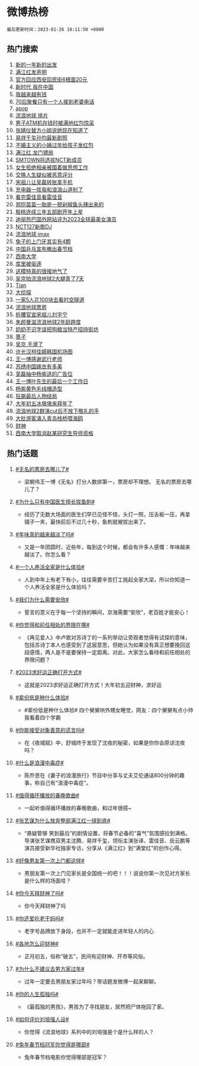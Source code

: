 # 微博热榜

`最后更新时间：2023-01-26 18:11:50 +0800`

## 热门搜索

1. [新的一年新的出发](https://m.weibo.cn/search?containerid=100103type%3D1%26t%3D10%26q%3D%23%E6%96%B0%E7%9A%84%E4%B8%80%E5%B9%B4%E6%96%B0%E7%9A%84%E5%87%BA%E5%8F%91%23&stream_entry_id=51&isnewpage=1&extparam=seat%3D1%26cate%3D10103%26dgr%3D0%26pos%3D0%26c_type%3D51%26filter_type%3Drealtimehot%26display_time%3D1674727908%26pre_seqid%3D16747279089480306864&luicode=10000011&lfid=106003type%253D25%2526t%253D3%2526disable_hot%253D1%2526filter_type%253Drealtimehot)
1. [满江红发声明](https://m.weibo.cn/search?containerid=100103type%3D1%26t%3D10%26q%3D%23%E6%BB%A1%E6%B1%9F%E7%BA%A2%E5%8F%91%E5%A3%B0%E6%98%8E%23&stream_entry_id=31&isnewpage=1&extparam=seat%3D1%26cate%3D5001%26realpos%3D1%26band_rank%3D1%26lcate%3D5001%26pos%3D0%26filter_type%3Drealtimehot%26stream_entry_id%3D31%26q%3D%2523%25E6%25BB%25A1%25E6%25B1%259F%25E7%25BA%25A2%25E5%258F%2591%25E5%25A3%25B0%25E6%2598%258E%2523%26flag%3D1%26dgr%3D0%26c_type%3D31%26display_time%3D1674727908%26pre_seqid%3D16747279089480306864&luicode=10000011&lfid=106003type%253D25%2526t%253D3%2526disable_hot%253D1%2526filter_type%253Drealtimehot)
1. [官方回应西安回民街6根面20元](https://m.weibo.cn/search?containerid=100103type%3D1%26t%3D10%26q%3D%23%E5%AE%98%E6%96%B9%E5%9B%9E%E5%BA%94%E8%A5%BF%E5%AE%89%E5%9B%9E%E6%B0%91%E8%A1%976%E6%A0%B9%E9%9D%A220%E5%85%83%23&stream_entry_id=31&isnewpage=1&extparam=seat%3D1%26cate%3D5001%26realpos%3D2%26band_rank%3D2%26lcate%3D5001%26pos%3D1%26filter_type%3Drealtimehot%26stream_entry_id%3D31%26q%3D%2523%25E5%25AE%2598%25E6%2596%25B9%25E5%259B%259E%25E5%25BA%2594%25E8%25A5%25BF%25E5%25AE%2589%25E5%259B%259E%25E6%25B0%2591%25E8%25A1%25976%25E6%25A0%25B9%25E9%259D%25A220%25E5%2585%2583%2523%26flag%3D1%26dgr%3D0%26c_type%3D31%26display_time%3D1674727908%26pre_seqid%3D16747279089480306864&luicode=10000011&lfid=106003type%253D25%2526t%253D3%2526disable_hot%253D1%2526filter_type%253Drealtimehot)
1. [新时代 我在中国](https://m.weibo.cn/search?containerid=100103type%3D1%26t%3D10%26q%3D%23%E6%96%B0%E6%97%B6%E4%BB%A3+%E6%88%91%E5%9C%A8%E4%B8%AD%E5%9B%BD%23&stream_entry_id=31&isnewpage=1&extparam=seat%3D1%26cate%3D5001%26realpos%3D3%26band_rank%3D3%26lcate%3D5001%26pos%3D2%26filter_type%3Drealtimehot%26stream_entry_id%3D31%26q%3D%2523%25E6%2596%25B0%25E6%2597%25B6%25E4%25BB%25A3%2520%25E6%2588%2591%25E5%259C%25A8%25E4%25B8%25AD%25E5%259B%25BD%2523%26flag%3D0%26dgr%3D0%26c_type%3D31%26display_time%3D1674727908%26pre_seqid%3D16747279089480306864&luicode=10000011&lfid=106003type%253D25%2526t%253D3%2526disable_hot%253D1%2526filter_type%253Drealtimehot)
1. [我越来越有钱](https://m.weibo.cn/search?containerid=100103type%3D1%26t%3D10%26q%3D%23%E6%88%91%E8%B6%8A%E6%9D%A5%E8%B6%8A%E6%9C%89%E9%92%B1%23&stream_entry_id=31&isnewpage=1&extparam=seat%3D1%26cate%3D5001%26realpos%3D4%26band_rank%3D4%26lcate%3D5001%26pos%3D3%26filter_type%3Drealtimehot%26stream_entry_id%3D31%26q%3D%2523%25E6%2588%2591%25E8%25B6%258A%25E6%259D%25A5%25E8%25B6%258A%25E6%259C%2589%25E9%2592%25B1%2523%26flag%3D16%26dgr%3D0%26c_type%3D31%26display_time%3D1674727908%26pre_seqid%3D16747279089480306864&luicode=10000011&lfid=106003type%253D25%2526t%253D3%2526disable_hot%253D1%2526filter_type%253Drealtimehot)
1. [70后聚餐只有一个人接到老婆电话](https://m.weibo.cn/search?containerid=100103type%3D1%26t%3D10%26q%3D%2370%E5%90%8E%E8%81%9A%E9%A4%90%E5%8F%AA%E6%9C%89%E4%B8%80%E4%B8%AA%E4%BA%BA%E6%8E%A5%E5%88%B0%E8%80%81%E5%A9%86%E7%94%B5%E8%AF%9D%23&stream_entry_id=31&isnewpage=1&extparam=seat%3D1%26cate%3D5001%26realpos%3D5%26band_rank%3D5%26lcate%3D5001%26pos%3D4%26filter_type%3Drealtimehot%26stream_entry_id%3D31%26q%3D%252370%25E5%2590%258E%25E8%2581%259A%25E9%25A4%2590%25E5%258F%25AA%25E6%259C%2589%25E4%25B8%2580%25E4%25B8%25AA%25E4%25BA%25BA%25E6%258E%25A5%25E5%2588%25B0%25E8%2580%2581%25E5%25A9%2586%25E7%2594%25B5%25E8%25AF%259D%2523%26flag%3D1%26dgr%3D0%26c_type%3D31%26display_time%3D1674727908%26pre_seqid%3D16747279089480306864&luicode=10000011&lfid=106003type%253D25%2526t%253D3%2526disable_hot%253D1%2526filter_type%253Drealtimehot)
1. [apop](https://m.weibo.cn/search?containerid=100103type%3D1%26t%3D10%26q%3Dapop&stream_entry_id=31&isnewpage=1&extparam=seat%3D1%26cate%3D5001%26realpos%3D6%26band_rank%3D6%26lcate%3D5001%26pos%3D5%26filter_type%3Drealtimehot%26stream_entry_id%3D31%26q%3Dapop%26flag%3D0%26dgr%3D0%26c_type%3D31%26display_time%3D1674727908%26pre_seqid%3D16747279089480306864&luicode=10000011&lfid=106003type%253D25%2526t%253D3%2526disable_hot%253D1%2526filter_type%253Drealtimehot)
1. [流浪地球 排片](https://m.weibo.cn/search?containerid=100103type%3D1%26t%3D10%26q%3D%E6%B5%81%E6%B5%AA%E5%9C%B0%E7%90%83+%E6%8E%92%E7%89%87&stream_entry_id=31&isnewpage=1&extparam=seat%3D1%26cate%3D5001%26realpos%3D7%26band_rank%3D7%26lcate%3D5001%26pos%3D6%26filter_type%3Drealtimehot%26stream_entry_id%3D31%26q%3D%25E6%25B5%2581%25E6%25B5%25AA%25E5%259C%25B0%25E7%2590%2583%2520%25E6%258E%2592%25E7%2589%2587%26flag%3D0%26dgr%3D0%26c_type%3D31%26display_time%3D1674727908%26pre_seqid%3D16747279089480306864&luicode=10000011&lfid=106003type%253D25%2526t%253D3%2526disable_hot%253D1%2526filter_type%253Drealtimehot)
1. [男子ATM机存钱时被满地红包惊呆](https://m.weibo.cn/search?containerid=100103type%3D1%26t%3D10%26q%3D%23%E7%94%B7%E5%AD%90ATM%E6%9C%BA%E5%AD%98%E9%92%B1%E6%97%B6%E8%A2%AB%E6%BB%A1%E5%9C%B0%E7%BA%A2%E5%8C%85%E6%83%8A%E5%91%86%23&stream_entry_id=31&isnewpage=1&extparam=seat%3D1%26cate%3D5001%26realpos%3D8%26band_rank%3D8%26lcate%3D5001%26pos%3D7%26filter_type%3Drealtimehot%26stream_entry_id%3D31%26q%3D%2523%25E7%2594%25B7%25E5%25AD%2590ATM%25E6%259C%25BA%25E5%25AD%2598%25E9%2592%25B1%25E6%2597%25B6%25E8%25A2%25AB%25E6%25BB%25A1%25E5%259C%25B0%25E7%25BA%25A2%25E5%258C%2585%25E6%2583%258A%25E5%2591%2586%2523%26flag%3D1%26dgr%3D0%26c_type%3D31%26display_time%3D1674727908%26pre_seqid%3D16747279089480306864&luicode=10000011&lfid=106003type%253D25%2526t%253D3%2526disable_hot%253D1%2526filter_type%253Drealtimehot)
1. [张婧仪替方小姐说她现在知道了](https://m.weibo.cn/search?containerid=100103type%3D1%26t%3D10%26q%3D%23%E5%BC%A0%E5%A9%A7%E4%BB%AA%E6%9B%BF%E6%96%B9%E5%B0%8F%E5%A7%90%E8%AF%B4%E5%A5%B9%E7%8E%B0%E5%9C%A8%E7%9F%A5%E9%81%93%E4%BA%86%23&stream_entry_id=31&isnewpage=1&extparam=seat%3D1%26cate%3D5001%26realpos%3D9%26band_rank%3D9%26lcate%3D5001%26pos%3D8%26filter_type%3Drealtimehot%26stream_entry_id%3D31%26q%3D%2523%25E5%25BC%25A0%25E5%25A9%25A7%25E4%25BB%25AA%25E6%259B%25BF%25E6%2596%25B9%25E5%25B0%258F%25E5%25A7%2590%25E8%25AF%25B4%25E5%25A5%25B9%25E7%258E%25B0%25E5%259C%25A8%25E7%259F%25A5%25E9%2581%2593%25E4%25BA%2586%2523%26flag%3D1%26dgr%3D0%26c_type%3D31%26display_time%3D1674727908%26pre_seqid%3D16747279089480306864&luicode=10000011&lfid=106003type%253D25%2526t%253D3%2526disable_hot%253D1%2526filter_type%253Drealtimehot)
1. [易烊千玺孙均最新剧照](https://m.weibo.cn/search?containerid=100103type%3D1%26t%3D10%26q%3D%23%E6%98%93%E7%83%8A%E5%8D%83%E7%8E%BA%E5%AD%99%E5%9D%87%E6%9C%80%E6%96%B0%E5%89%A7%E7%85%A7%23&stream_entry_id=31&isnewpage=1&extparam=seat%3D1%26cate%3D5001%26realpos%3D10%26band_rank%3D10%26lcate%3D5001%26pos%3D9%26filter_type%3Drealtimehot%26stream_entry_id%3D31%26q%3D%2523%25E6%2598%2593%25E7%2583%258A%25E5%258D%2583%25E7%258E%25BA%25E5%25AD%2599%25E5%259D%2587%25E6%259C%2580%25E6%2596%25B0%25E5%2589%25A7%25E7%2585%25A7%2523%26flag%3D1%26dgr%3D0%26c_type%3D31%26display_time%3D1674727908%26pre_seqid%3D16747279089480306864&luicode=10000011&lfid=106003type%253D25%2526t%253D3%2526disable_hot%253D1%2526filter_type%253Drealtimehot)
1. [不婚主义的小姨过年给孩子发红包](https://m.weibo.cn/search?containerid=100103type%3D1%26t%3D10%26q%3D%23%E4%B8%8D%E5%A9%9A%E4%B8%BB%E4%B9%89%E7%9A%84%E5%B0%8F%E5%A7%A8%E8%BF%87%E5%B9%B4%E7%BB%99%E5%AD%A9%E5%AD%90%E5%8F%91%E7%BA%A2%E5%8C%85%23&stream_entry_id=31&isnewpage=1&extparam=seat%3D1%26cate%3D5001%26realpos%3D11%26band_rank%3D11%26lcate%3D5001%26pos%3D10%26filter_type%3Drealtimehot%26stream_entry_id%3D31%26q%3D%2523%25E4%25B8%258D%25E5%25A9%259A%25E4%25B8%25BB%25E4%25B9%2589%25E7%259A%2584%25E5%25B0%258F%25E5%25A7%25A8%25E8%25BF%2587%25E5%25B9%25B4%25E7%25BB%2599%25E5%25AD%25A9%25E5%25AD%2590%25E5%258F%2591%25E7%25BA%25A2%25E5%258C%2585%2523%26flag%3D2%26dgr%3D0%26c_type%3D31%26display_time%3D1674727908%26pre_seqid%3D16747279089480306864&luicode=10000011&lfid=106003type%253D25%2526t%253D3%2526disable_hot%253D1%2526filter_type%253Drealtimehot)
1. [满江红 龙门镖局](https://m.weibo.cn/search?containerid=100103type%3D1%26t%3D10%26q%3D%E6%BB%A1%E6%B1%9F%E7%BA%A2+%E9%BE%99%E9%97%A8%E9%95%96%E5%B1%80&stream_entry_id=31&isnewpage=1&extparam=seat%3D1%26cate%3D5001%26realpos%3D12%26band_rank%3D12%26lcate%3D5001%26pos%3D11%26filter_type%3Drealtimehot%26stream_entry_id%3D31%26q%3D%25E6%25BB%25A1%25E6%25B1%259F%25E7%25BA%25A2%2520%25E9%25BE%2599%25E9%2597%25A8%25E9%2595%2596%25E5%25B1%2580%26flag%3D2%26dgr%3D0%26c_type%3D31%26display_time%3D1674727908%26pre_seqid%3D16747279089480306864&luicode=10000011&lfid=106003type%253D25%2526t%253D3%2526disable_hot%253D1%2526filter_type%253Drealtimehot)
1. [SMTOWN将选拔NCT新成员](https://m.weibo.cn/search?containerid=100103type%3D1%26t%3D10%26q%3D%23SMTOWN%E5%B0%86%E9%80%89%E6%8B%94NCT%E6%96%B0%E6%88%90%E5%91%98%23&stream_entry_id=31&isnewpage=1&extparam=seat%3D1%26cate%3D5001%26realpos%3D13%26band_rank%3D13%26lcate%3D5001%26pos%3D12%26filter_type%3Drealtimehot%26stream_entry_id%3D31%26q%3D%2523SMTOWN%25E5%25B0%2586%25E9%2580%2589%25E6%258B%2594NCT%25E6%2596%25B0%25E6%2588%2590%25E5%2591%2598%2523%26flag%3D0%26dgr%3D0%26c_type%3D31%26display_time%3D1674727908%26pre_seqid%3D16747279089480306864&luicode=10000011&lfid=106003type%253D25%2526t%253D3%2526disable_hot%253D1%2526filter_type%253Drealtimehot)
1. [女生拒绝相亲被围着做思想工作](https://m.weibo.cn/search?containerid=100103type%3D1%26t%3D10%26q%3D%23%E5%A5%B3%E7%94%9F%E6%8B%92%E7%BB%9D%E7%9B%B8%E4%BA%B2%E8%A2%AB%E5%9B%B4%E7%9D%80%E5%81%9A%E6%80%9D%E6%83%B3%E5%B7%A5%E4%BD%9C%23&stream_entry_id=31&isnewpage=1&extparam=seat%3D1%26cate%3D5001%26realpos%3D14%26band_rank%3D14%26lcate%3D5001%26pos%3D13%26filter_type%3Drealtimehot%26stream_entry_id%3D31%26q%3D%2523%25E5%25A5%25B3%25E7%2594%259F%25E6%258B%2592%25E7%25BB%259D%25E7%259B%25B8%25E4%25BA%25B2%25E8%25A2%25AB%25E5%259B%25B4%25E7%259D%2580%25E5%2581%259A%25E6%2580%259D%25E6%2583%25B3%25E5%25B7%25A5%25E4%25BD%259C%2523%26flag%3D0%26dgr%3D0%26c_type%3D31%26display_time%3D1674727908%26pre_seqid%3D16747279089480306864&luicode=10000011&lfid=106003type%253D25%2526t%253D3%2526disable_hot%253D1%2526filter_type%253Drealtimehot)
1. [交换人生疑似被恶意评分](https://m.weibo.cn/search?containerid=100103type%3D1%26t%3D10%26q%3D%23%E4%BA%A4%E6%8D%A2%E4%BA%BA%E7%94%9F%E7%96%91%E4%BC%BC%E8%A2%AB%E6%81%B6%E6%84%8F%E8%AF%84%E5%88%86%23&stream_entry_id=31&isnewpage=1&extparam=seat%3D1%26cate%3D5001%26realpos%3D15%26band_rank%3D15%26lcate%3D5001%26pos%3D14%26filter_type%3Drealtimehot%26stream_entry_id%3D31%26q%3D%2523%25E4%25BA%25A4%25E6%258D%25A2%25E4%25BA%25BA%25E7%2594%259F%25E7%2596%2591%25E4%25BC%25BC%25E8%25A2%25AB%25E6%2581%25B6%25E6%2584%258F%25E8%25AF%2584%25E5%2588%2586%2523%26flag%3D1%26dgr%3D0%26c_type%3D31%26display_time%3D1674727908%26pre_seqid%3D16747279089480306864&luicode=10000011&lfid=106003type%253D25%2526t%253D3%2526disable_hot%253D1%2526filter_type%253Drealtimehot)
1. [宋祖儿让吴磊转账拿手机](https://m.weibo.cn/search?containerid=100103type%3D1%26t%3D10%26q%3D%23%E5%AE%8B%E7%A5%96%E5%84%BF%E8%AE%A9%E5%90%B4%E7%A3%8A%E8%BD%AC%E8%B4%A6%E6%8B%BF%E6%89%8B%E6%9C%BA%23&stream_entry_id=31&isnewpage=1&extparam=seat%3D1%26cate%3D5001%26realpos%3D16%26band_rank%3D16%26lcate%3D5001%26pos%3D15%26filter_type%3Drealtimehot%26stream_entry_id%3D31%26q%3D%2523%25E5%25AE%258B%25E7%25A5%2596%25E5%2584%25BF%25E8%25AE%25A9%25E5%2590%25B4%25E7%25A3%258A%25E8%25BD%25AC%25E8%25B4%25A6%25E6%258B%25BF%25E6%2589%258B%25E6%259C%25BA%2523%26flag%3D1%26dgr%3D0%26c_type%3D31%26display_time%3D1674727908%26pre_seqid%3D16747279089480306864&luicode=10000011&lfid=106003type%253D25%2526t%253D3%2526disable_hot%253D1%2526filter_type%253Drealtimehot)
1. [充电器一拔我和浪浪山道别了](https://m.weibo.cn/search?containerid=100103type%3D1%26t%3D10%26q%3D%23%E5%85%85%E7%94%B5%E5%99%A8%E4%B8%80%E6%8B%94%E6%88%91%E5%92%8C%E6%B5%AA%E6%B5%AA%E5%B1%B1%E9%81%93%E5%88%AB%E4%BA%86%23&stream_entry_id=31&isnewpage=1&extparam=seat%3D1%26cate%3D5001%26realpos%3D17%26band_rank%3D17%26lcate%3D5001%26pos%3D16%26filter_type%3Drealtimehot%26stream_entry_id%3D31%26q%3D%2523%25E5%2585%2585%25E7%2594%25B5%25E5%2599%25A8%25E4%25B8%2580%25E6%258B%2594%25E6%2588%2591%25E5%2592%258C%25E6%25B5%25AA%25E6%25B5%25AA%25E5%25B1%25B1%25E9%2581%2593%25E5%2588%25AB%25E4%25BA%2586%2523%26flag%3D1%26dgr%3D0%26c_type%3D31%26display_time%3D1674727908%26pre_seqid%3D16747279089480306864&luicode=10000011&lfid=106003type%253D25%2526t%253D3%2526disable_hot%253D1%2526filter_type%253Drealtimehot)
1. [看完雷佳音看雷佳音](https://m.weibo.cn/search?containerid=100103type%3D1%26t%3D10%26q%3D%23%E7%9C%8B%E5%AE%8C%E9%9B%B7%E4%BD%B3%E9%9F%B3%E7%9C%8B%E9%9B%B7%E4%BD%B3%E9%9F%B3%23&stream_entry_id=31&isnewpage=1&extparam=seat%3D1%26cate%3D5001%26realpos%3D18%26band_rank%3D18%26lcate%3D5001%26pos%3D17%26filter_type%3Drealtimehot%26stream_entry_id%3D31%26q%3D%2523%25E7%259C%258B%25E5%25AE%258C%25E9%259B%25B7%25E4%25BD%25B3%25E9%259F%25B3%25E7%259C%258B%25E9%259B%25B7%25E4%25BD%25B3%25E9%259F%25B3%2523%26flag%3D1%26dgr%3D0%26c_type%3D31%26display_time%3D1674727908%26pre_seqid%3D16747279089480306864&luicode=10000011&lfid=106003type%253D25%2526t%253D3%2526disable_hot%253D1%2526filter_type%253Drealtimehot)
1. [郑恺苗苗一胎是一顿剁椒鱼头辣出来的](https://m.weibo.cn/search?containerid=100103type%3D1%26t%3D10%26q%3D%23%E9%83%91%E6%81%BA%E8%8B%97%E8%8B%97%E4%B8%80%E8%83%8E%E6%98%AF%E4%B8%80%E9%A1%BF%E5%89%81%E6%A4%92%E9%B1%BC%E5%A4%B4%E8%BE%A3%E5%87%BA%E6%9D%A5%E7%9A%84%23&stream_entry_id=31&isnewpage=1&extparam=seat%3D1%26cate%3D5001%26realpos%3D19%26band_rank%3D19%26lcate%3D5001%26pos%3D18%26filter_type%3Drealtimehot%26stream_entry_id%3D31%26q%3D%2523%25E9%2583%2591%25E6%2581%25BA%25E8%258B%2597%25E8%258B%2597%25E4%25B8%2580%25E8%2583%258E%25E6%2598%25AF%25E4%25B8%2580%25E9%25A1%25BF%25E5%2589%2581%25E6%25A4%2592%25E9%25B1%25BC%25E5%25A4%25B4%25E8%25BE%25A3%25E5%2587%25BA%25E6%259D%25A5%25E7%259A%2584%2523%26flag%3D2%26dgr%3D0%26c_type%3D31%26display_time%3D1674727908%26pre_seqid%3D16747279089480306864&luicode=10000011&lfid=106003type%253D25%2526t%253D3%2526disable_hot%253D1%2526filter_type%253Drealtimehot)
1. [殷桃连续三年五部剧开年上星](https://m.weibo.cn/search?containerid=100103type%3D1%26t%3D10%26q%3D%23%E6%AE%B7%E6%A1%83%E8%BF%9E%E7%BB%AD%E4%B8%89%E5%B9%B4%E4%BA%94%E9%83%A8%E5%89%A7%E5%BC%80%E5%B9%B4%E4%B8%8A%E6%98%9F%23&stream_entry_id=31&isnewpage=1&extparam=seat%3D1%26cate%3D5001%26realpos%3D20%26band_rank%3D20%26lcate%3D5001%26pos%3D19%26filter_type%3Drealtimehot%26stream_entry_id%3D31%26q%3D%2523%25E6%25AE%25B7%25E6%25A1%2583%25E8%25BF%259E%25E7%25BB%25AD%25E4%25B8%2589%25E5%25B9%25B4%25E4%25BA%2594%25E9%2583%25A8%25E5%2589%25A7%25E5%25BC%2580%25E5%25B9%25B4%25E4%25B8%258A%25E6%2598%259F%2523%26flag%3D0%26dgr%3D0%26c_type%3D31%26display_time%3D1674727908%26pre_seqid%3D16747279089480306864&luicode=10000011&lfid=106003type%253D25%2526t%253D3%2526disable_hot%253D1%2526filter_type%253Drealtimehot)
1. [迪丽热巴国外网站评为2023全球最美女演员](https://m.weibo.cn/search?containerid=100103type%3D1%26t%3D10%26q%3D%23%E8%BF%AA%E4%B8%BD%E7%83%AD%E5%B7%B4%E5%9B%BD%E5%A4%96%E7%BD%91%E7%AB%99%E8%AF%84%E4%B8%BA2023%E5%85%A8%E7%90%83%E6%9C%80%E7%BE%8E%E5%A5%B3%E6%BC%94%E5%91%98%23&stream_entry_id=31&isnewpage=1&extparam=seat%3D1%26cate%3D5001%26realpos%3D21%26band_rank%3D21%26lcate%3D5001%26pos%3D20%26filter_type%3Drealtimehot%26stream_entry_id%3D31%26q%3D%2523%25E8%25BF%25AA%25E4%25B8%25BD%25E7%2583%25AD%25E5%25B7%25B4%25E5%259B%25BD%25E5%25A4%2596%25E7%25BD%2591%25E7%25AB%2599%25E8%25AF%2584%25E4%25B8%25BA2023%25E5%2585%25A8%25E7%2590%2583%25E6%259C%2580%25E7%25BE%258E%25E5%25A5%25B3%25E6%25BC%2594%25E5%2591%2598%2523%26flag%3D0%26dgr%3D0%26c_type%3D31%26display_time%3D1674727908%26pre_seqid%3D16747279089480306864&luicode=10000011&lfid=106003type%253D25%2526t%253D3%2526disable_hot%253D1%2526filter_type%253Drealtimehot)
1. [NCT127新歌DJ](https://m.weibo.cn/search?containerid=100103type%3D1%26t%3D10%26q%3D%23NCT127%E6%96%B0%E6%AD%8CDJ%23&stream_entry_id=31&isnewpage=1&extparam=seat%3D1%26cate%3D5001%26realpos%3D22%26band_rank%3D22%26lcate%3D5001%26pos%3D21%26filter_type%3Drealtimehot%26stream_entry_id%3D31%26q%3D%2523NCT127%25E6%2596%25B0%25E6%25AD%258CDJ%2523%26flag%3D1%26dgr%3D0%26c_type%3D31%26display_time%3D1674727908%26pre_seqid%3D16747279089480306864&luicode=10000011&lfid=106003type%253D25%2526t%253D3%2526disable_hot%253D1%2526filter_type%253Drealtimehot)
1. [流浪地球 imax](https://m.weibo.cn/search?containerid=100103type%3D1%26t%3D10%26q%3D%E6%B5%81%E6%B5%AA%E5%9C%B0%E7%90%83+imax&stream_entry_id=31&isnewpage=1&extparam=seat%3D1%26cate%3D5001%26realpos%3D23%26band_rank%3D23%26lcate%3D5001%26pos%3D22%26filter_type%3Drealtimehot%26stream_entry_id%3D31%26q%3D%25E6%25B5%2581%25E6%25B5%25AA%25E5%259C%25B0%25E7%2590%2583%2520imax%26flag%3D0%26dgr%3D0%26c_type%3D31%26display_time%3D1674727908%26pre_seqid%3D16747279089480306864&luicode=10000011&lfid=106003type%253D25%2526t%253D3%2526disable_hot%253D1%2526filter_type%253Drealtimehot)
1. [兔子的上门牙其实有4颗](https://m.weibo.cn/search?containerid=100103type%3D1%26t%3D10%26q%3D%23%E5%85%94%E5%AD%90%E7%9A%84%E4%B8%8A%E9%97%A8%E7%89%99%E5%85%B6%E5%AE%9E%E6%9C%894%E9%A2%97%23&stream_entry_id=31&isnewpage=1&extparam=seat%3D1%26cate%3D5001%26realpos%3D24%26band_rank%3D24%26lcate%3D5001%26pos%3D23%26filter_type%3Drealtimehot%26stream_entry_id%3D31%26q%3D%2523%25E5%2585%2594%25E5%25AD%2590%25E7%259A%2584%25E4%25B8%258A%25E9%2597%25A8%25E7%2589%2599%25E5%2585%25B6%25E5%25AE%259E%25E6%259C%25894%25E9%25A2%2597%2523%26flag%3D0%26dgr%3D0%26c_type%3D31%26display_time%3D1674727908%26pre_seqid%3D16747279089480306864&luicode=10000011&lfid=106003type%253D25%2526t%253D3%2526disable_hot%253D1%2526filter_type%253Drealtimehot)
1. [中国乒乓宣布撤出春节档](https://m.weibo.cn/search?containerid=100103type%3D1%26t%3D10%26q%3D%23%E4%B8%AD%E5%9B%BD%E4%B9%92%E4%B9%93%E5%AE%A3%E5%B8%83%E6%92%A4%E5%87%BA%E6%98%A5%E8%8A%82%E6%A1%A3%23&stream_entry_id=31&isnewpage=1&extparam=seat%3D1%26cate%3D5001%26realpos%3D25%26band_rank%3D25%26lcate%3D5001%26pos%3D24%26filter_type%3Drealtimehot%26stream_entry_id%3D31%26q%3D%2523%25E4%25B8%25AD%25E5%259B%25BD%25E4%25B9%2592%25E4%25B9%2593%25E5%25AE%25A3%25E5%25B8%2583%25E6%2592%25A4%25E5%2587%25BA%25E6%2598%25A5%25E8%258A%2582%25E6%25A1%25A3%2523%26flag%3D0%26dgr%3D0%26c_type%3D31%26display_time%3D1674727908%26pre_seqid%3D16747279089480306864&luicode=10000011&lfid=106003type%253D25%2526t%253D3%2526disable_hot%253D1%2526filter_type%253Drealtimehot)
1. [西南大学](https://m.weibo.cn/search?containerid=100103type%3D1%26t%3D10%26q%3D%E8%A5%BF%E5%8D%97%E5%A4%A7%E5%AD%A6&stream_entry_id=31&isnewpage=1&extparam=seat%3D1%26cate%3D5001%26realpos%3D26%26band_rank%3D26%26lcate%3D5001%26pos%3D25%26filter_type%3Drealtimehot%26stream_entry_id%3D31%26q%3D%25E8%25A5%25BF%25E5%258D%2597%25E5%25A4%25A7%25E5%25AD%25A6%26flag%3D0%26dgr%3D0%26c_type%3D31%26display_time%3D1674727908%26pre_seqid%3D16747279089480306864&luicode=10000011&lfid=106003type%253D25%2526t%253D3%2526disable_hot%253D1%2526filter_type%253Drealtimehot)
1. [库里被驱逐](https://m.weibo.cn/search?containerid=100103type%3D1%26t%3D10%26q%3D%E5%BA%93%E9%87%8C%E8%A2%AB%E9%A9%B1%E9%80%90&stream_entry_id=31&isnewpage=1&extparam=seat%3D1%26cate%3D5001%26realpos%3D27%26band_rank%3D27%26lcate%3D5001%26pos%3D26%26filter_type%3Drealtimehot%26stream_entry_id%3D31%26q%3D%25E5%25BA%2593%25E9%2587%258C%25E8%25A2%25AB%25E9%25A9%25B1%25E9%2580%2590%26flag%3D0%26dgr%3D0%26c_type%3D31%26display_time%3D1674727908%26pre_seqid%3D16747279089480306864&luicode=10000011&lfid=106003type%253D25%2526t%253D3%2526disable_hot%253D1%2526filter_type%253Drealtimehot)
1. [这模特真的很接地气了](https://m.weibo.cn/search?containerid=100103type%3D1%26t%3D10%26q%3D%23%E8%BF%99%E6%A8%A1%E7%89%B9%E7%9C%9F%E7%9A%84%E5%BE%88%E6%8E%A5%E5%9C%B0%E6%B0%94%E4%BA%86%23&stream_entry_id=31&isnewpage=1&extparam=seat%3D1%26cate%3D5001%26realpos%3D28%26band_rank%3D28%26lcate%3D5001%26pos%3D27%26filter_type%3Drealtimehot%26stream_entry_id%3D31%26q%3D%2523%25E8%25BF%2599%25E6%25A8%25A1%25E7%2589%25B9%25E7%259C%259F%25E7%259A%2584%25E5%25BE%2588%25E6%258E%25A5%25E5%259C%25B0%25E6%25B0%2594%25E4%25BA%2586%2523%26flag%3D1%26dgr%3D0%26c_type%3D31%26display_time%3D1674727908%26pre_seqid%3D16747279089480306864&luicode=10000011&lfid=106003type%253D25%2526t%253D3%2526disable_hot%253D1%2526filter_type%253Drealtimehot)
1. [吴京拍流浪地球2大腿青了7天](https://m.weibo.cn/search?containerid=100103type%3D1%26t%3D10%26q%3D%23%E5%90%B4%E4%BA%AC%E6%8B%8D%E6%B5%81%E6%B5%AA%E5%9C%B0%E7%90%832%E5%A4%A7%E8%85%BF%E9%9D%92%E4%BA%867%E5%A4%A9%23&stream_entry_id=31&isnewpage=1&extparam=seat%3D1%26cate%3D5001%26realpos%3D29%26band_rank%3D29%26lcate%3D5001%26pos%3D28%26filter_type%3Drealtimehot%26stream_entry_id%3D31%26q%3D%2523%25E5%2590%25B4%25E4%25BA%25AC%25E6%258B%258D%25E6%25B5%2581%25E6%25B5%25AA%25E5%259C%25B0%25E7%2590%25832%25E5%25A4%25A7%25E8%2585%25BF%25E9%259D%2592%25E4%25BA%25867%25E5%25A4%25A9%2523%26flag%3D1%26dgr%3D0%26c_type%3D31%26display_time%3D1674727908%26pre_seqid%3D16747279089480306864&luicode=10000011&lfid=106003type%253D25%2526t%253D3%2526disable_hot%253D1%2526filter_type%253Drealtimehot)
1. [Tian](https://m.weibo.cn/search?containerid=100103type%3D1%26t%3D10%26q%3DTian&stream_entry_id=31&isnewpage=1&extparam=seat%3D1%26cate%3D5001%26realpos%3D30%26band_rank%3D30%26lcate%3D5001%26pos%3D29%26filter_type%3Drealtimehot%26stream_entry_id%3D31%26q%3DTian%26flag%3D0%26dgr%3D0%26c_type%3D31%26display_time%3D1674727908%26pre_seqid%3D16747279089480306864&luicode=10000011&lfid=106003type%253D25%2526t%253D3%2526disable_hot%253D1%2526filter_type%253Drealtimehot)
1. [大侦探](https://m.weibo.cn/search?containerid=100103type%3D1%26t%3D10%26q%3D%E5%A4%A7%E4%BE%A6%E6%8E%A2&stream_entry_id=31&isnewpage=1&extparam=seat%3D1%26cate%3D5001%26realpos%3D31%26band_rank%3D31%26lcate%3D5001%26pos%3D30%26filter_type%3Drealtimehot%26stream_entry_id%3D31%26q%3D%25E5%25A4%25A7%25E4%25BE%25A6%25E6%258E%25A2%26flag%3D0%26dgr%3D0%26c_type%3D31%26display_time%3D1674727908%26pre_seqid%3D16747279089480306864&luicode=10000011&lfid=106003type%253D25%2526t%253D3%2526disable_hot%253D1%2526filter_type%253Drealtimehot)
1. [一家5人花100块去看时空隧道](https://m.weibo.cn/search?containerid=100103type%3D1%26t%3D10%26q%3D%23%E4%B8%80%E5%AE%B65%E4%BA%BA%E8%8A%B1100%E5%9D%97%E5%8E%BB%E7%9C%8B%E6%97%B6%E7%A9%BA%E9%9A%A7%E9%81%93%23&stream_entry_id=31&isnewpage=1&extparam=seat%3D1%26cate%3D5001%26realpos%3D32%26band_rank%3D32%26lcate%3D5001%26pos%3D31%26filter_type%3Drealtimehot%26stream_entry_id%3D31%26q%3D%2523%25E4%25B8%2580%25E5%25AE%25B65%25E4%25BA%25BA%25E8%258A%25B1100%25E5%259D%2597%25E5%258E%25BB%25E7%259C%258B%25E6%2597%25B6%25E7%25A9%25BA%25E9%259A%25A7%25E9%2581%2593%2523%26flag%3D0%26dgr%3D0%26c_type%3D31%26display_time%3D1674727908%26pre_seqid%3D16747279089480306864&luicode=10000011&lfid=106003type%253D25%2526t%253D3%2526disable_hot%253D1%2526filter_type%253Drealtimehot)
1. [流浪地球票房](https://m.weibo.cn/search?containerid=100103type%3D1%26t%3D10%26q%3D%E6%B5%81%E6%B5%AA%E5%9C%B0%E7%90%83%E7%A5%A8%E6%88%BF&stream_entry_id=31&isnewpage=1&extparam=seat%3D1%26cate%3D5001%26realpos%3D33%26band_rank%3D33%26lcate%3D5001%26pos%3D32%26filter_type%3Drealtimehot%26stream_entry_id%3D31%26q%3D%25E6%25B5%2581%25E6%25B5%25AA%25E5%259C%25B0%25E7%2590%2583%25E7%25A5%25A8%25E6%2588%25BF%26flag%3D1%26dgr%3D0%26c_type%3D31%26display_time%3D1674727908%26pre_seqid%3D16747279089480306864&luicode=10000011&lfid=106003type%253D25%2526t%253D3%2526disable_hot%253D1%2526filter_type%253Drealtimehot)
1. [折腰官宣宋祖儿刘宇宁](https://m.weibo.cn/search?containerid=100103type%3D1%26t%3D10%26q%3D%23%E6%8A%98%E8%85%B0%E5%AE%98%E5%AE%A3%E5%AE%8B%E7%A5%96%E5%84%BF%E5%88%98%E5%AE%87%E5%AE%81%23&stream_entry_id=31&isnewpage=1&extparam=seat%3D1%26cate%3D5001%26realpos%3D34%26band_rank%3D34%26lcate%3D5001%26pos%3D33%26filter_type%3Drealtimehot%26stream_entry_id%3D31%26q%3D%2523%25E6%258A%2598%25E8%2585%25B0%25E5%25AE%2598%25E5%25AE%25A3%25E5%25AE%258B%25E7%25A5%2596%25E5%2584%25BF%25E5%2588%2598%25E5%25AE%2587%25E5%25AE%2581%2523%26flag%3D0%26dgr%3D0%26c_type%3D31%26display_time%3D1674727908%26pre_seqid%3D16747279089480306864&luicode=10000011&lfid=106003type%253D25%2526t%253D3%2526disable_hot%253D1%2526filter_type%253Drealtimehot)
1. [朱颜曼滋流浪地球2年龄跨度](https://m.weibo.cn/search?containerid=100103type%3D1%26t%3D10%26q%3D%23%E6%9C%B1%E9%A2%9C%E6%9B%BC%E6%BB%8B%E6%B5%81%E6%B5%AA%E5%9C%B0%E7%90%832%E5%B9%B4%E9%BE%84%E8%B7%A8%E5%BA%A6%23&stream_entry_id=31&isnewpage=1&extparam=seat%3D1%26cate%3D5001%26realpos%3D35%26band_rank%3D35%26lcate%3D5001%26pos%3D34%26filter_type%3Drealtimehot%26stream_entry_id%3D31%26q%3D%2523%25E6%259C%25B1%25E9%25A2%259C%25E6%259B%25BC%25E6%25BB%258B%25E6%25B5%2581%25E6%25B5%25AA%25E5%259C%25B0%25E7%2590%25832%25E5%25B9%25B4%25E9%25BE%2584%25E8%25B7%25A8%25E5%25BA%25A6%2523%26flag%3D1%26dgr%3D0%26c_type%3D31%26display_time%3D1674727908%26pre_seqid%3D16747279089480306864&luicode=10000011&lfid=106003type%253D25%2526t%253D3%2526disable_hot%253D1%2526filter_type%253Drealtimehot)
1. [奶奶不识字误把狗粮当特产招待街坊](https://m.weibo.cn/search?containerid=100103type%3D1%26t%3D10%26q%3D%23%E5%A5%B6%E5%A5%B6%E4%B8%8D%E8%AF%86%E5%AD%97%E8%AF%AF%E6%8A%8A%E7%8B%97%E7%B2%AE%E5%BD%93%E7%89%B9%E4%BA%A7%E6%8B%9B%E5%BE%85%E8%A1%97%E5%9D%8A%23&stream_entry_id=31&isnewpage=1&extparam=seat%3D1%26cate%3D5001%26realpos%3D36%26band_rank%3D36%26lcate%3D5001%26pos%3D35%26filter_type%3Drealtimehot%26stream_entry_id%3D31%26q%3D%2523%25E5%25A5%25B6%25E5%25A5%25B6%25E4%25B8%258D%25E8%25AF%2586%25E5%25AD%2597%25E8%25AF%25AF%25E6%258A%258A%25E7%258B%2597%25E7%25B2%25AE%25E5%25BD%2593%25E7%2589%25B9%25E4%25BA%25A7%25E6%258B%259B%25E5%25BE%2585%25E8%25A1%2597%25E5%259D%258A%2523%26flag%3D0%26dgr%3D0%26c_type%3D31%26display_time%3D1674727908%26pre_seqid%3D16747279089480306864&luicode=10000011&lfid=106003type%253D25%2526t%253D3%2526disable_hot%253D1%2526filter_type%253Drealtimehot)
1. [墨子](https://m.weibo.cn/search?containerid=100103type%3D1%26t%3D10%26q%3D%23%E5%A2%A8%E5%AD%90%23&stream_entry_id=31&isnewpage=1&extparam=seat%3D1%26cate%3D5001%26realpos%3D37%26band_rank%3D37%26lcate%3D5001%26pos%3D36%26filter_type%3Drealtimehot%26stream_entry_id%3D31%26q%3D%2523%25E5%25A2%25A8%25E5%25AD%2590%2523%26flag%3D0%26dgr%3D0%26c_type%3D31%26display_time%3D1674727908%26pre_seqid%3D16747279089480306864&luicode=10000011&lfid=106003type%253D25%2526t%253D3%2526disable_hot%253D1%2526filter_type%253Drealtimehot)
1. [吴京 手滑了](https://m.weibo.cn/search?containerid=100103type%3D1%26t%3D10%26q%3D%E5%90%B4%E4%BA%AC+%E6%89%8B%E6%BB%91%E4%BA%86&stream_entry_id=31&isnewpage=1&extparam=seat%3D1%26cate%3D5001%26realpos%3D38%26band_rank%3D38%26lcate%3D5001%26pos%3D37%26filter_type%3Drealtimehot%26stream_entry_id%3D31%26q%3D%25E5%2590%25B4%25E4%25BA%25AC%2520%25E6%2589%258B%25E6%25BB%2591%25E4%25BA%2586%26flag%3D0%26dgr%3D0%26c_type%3D31%26display_time%3D1674727908%26pre_seqid%3D16747279089480306864&luicode=10000011&lfid=106003type%253D25%2526t%253D3%2526disable_hot%253D1%2526filter_type%253Drealtimehot)
1. [许光汉柯佳嬿韩国机场图](https://m.weibo.cn/search?containerid=100103type%3D1%26t%3D10%26q%3D%23%E8%AE%B8%E5%85%89%E6%B1%89%E6%9F%AF%E4%BD%B3%E5%AC%BF%E9%9F%A9%E5%9B%BD%E6%9C%BA%E5%9C%BA%E5%9B%BE%23&stream_entry_id=31&isnewpage=1&extparam=seat%3D1%26cate%3D5001%26realpos%3D39%26band_rank%3D39%26lcate%3D5001%26pos%3D38%26filter_type%3Drealtimehot%26stream_entry_id%3D31%26q%3D%2523%25E8%25AE%25B8%25E5%2585%2589%25E6%25B1%2589%25E6%259F%25AF%25E4%25BD%25B3%25E5%25AC%25BF%25E9%259F%25A9%25E5%259B%25BD%25E6%259C%25BA%25E5%259C%25BA%25E5%259B%25BE%2523%26flag%3D0%26dgr%3D0%26c_type%3D31%26display_time%3D1674727908%26pre_seqid%3D16747279089480306864&luicode=10000011&lfid=106003type%253D25%2526t%253D3%2526disable_hot%253D1%2526filter_type%253Drealtimehot)
1. [王一博感谢武行老师](https://m.weibo.cn/search?containerid=100103type%3D1%26t%3D10%26q%3D%23%E7%8E%8B%E4%B8%80%E5%8D%9A%E6%84%9F%E8%B0%A2%E6%AD%A6%E8%A1%8C%E8%80%81%E5%B8%88%23&stream_entry_id=31&isnewpage=1&extparam=seat%3D1%26cate%3D5001%26realpos%3D40%26band_rank%3D40%26lcate%3D5001%26pos%3D39%26filter_type%3Drealtimehot%26stream_entry_id%3D31%26q%3D%2523%25E7%258E%258B%25E4%25B8%2580%25E5%258D%259A%25E6%2584%259F%25E8%25B0%25A2%25E6%25AD%25A6%25E8%25A1%258C%25E8%2580%2581%25E5%25B8%2588%2523%26flag%3D0%26dgr%3D0%26c_type%3D31%26display_time%3D1674727908%26pre_seqid%3D16747279089480306864&luicode=10000011&lfid=106003type%253D25%2526t%253D3%2526disable_hot%253D1%2526filter_type%253Drealtimehot)
1. [苏绣中国嫁衣有多美](https://m.weibo.cn/search?containerid=100103type%3D1%26t%3D10%26q%3D%23%E8%8B%8F%E7%BB%A3%E4%B8%AD%E5%9B%BD%E5%AB%81%E8%A1%A3%E6%9C%89%E5%A4%9A%E7%BE%8E%23&stream_entry_id=31&isnewpage=1&extparam=seat%3D1%26cate%3D5001%26realpos%3D41%26band_rank%3D41%26lcate%3D5001%26pos%3D40%26filter_type%3Drealtimehot%26stream_entry_id%3D31%26q%3D%2523%25E8%258B%258F%25E7%25BB%25A3%25E4%25B8%25AD%25E5%259B%25BD%25E5%25AB%2581%25E8%25A1%25A3%25E6%259C%2589%25E5%25A4%259A%25E7%25BE%258E%2523%26flag%3D1%26dgr%3D0%26c_type%3D31%26display_time%3D1674727908%26pre_seqid%3D16747279089480306864&luicode=10000011&lfid=106003type%253D25%2526t%253D3%2526disable_hot%253D1%2526filter_type%253Drealtimehot)
1. [吴磊抽中杨紫送的广告位](https://m.weibo.cn/search?containerid=100103type%3D1%26t%3D10%26q%3D%23%E5%90%B4%E7%A3%8A%E6%8A%BD%E4%B8%AD%E6%9D%A8%E7%B4%AB%E9%80%81%E7%9A%84%E5%B9%BF%E5%91%8A%E4%BD%8D%23&stream_entry_id=31&isnewpage=1&extparam=seat%3D1%26cate%3D5001%26realpos%3D42%26band_rank%3D42%26lcate%3D5001%26pos%3D41%26filter_type%3Drealtimehot%26stream_entry_id%3D31%26q%3D%2523%25E5%2590%25B4%25E7%25A3%258A%25E6%258A%25BD%25E4%25B8%25AD%25E6%259D%25A8%25E7%25B4%25AB%25E9%2580%2581%25E7%259A%2584%25E5%25B9%25BF%25E5%2591%258A%25E4%25BD%258D%2523%26flag%3D0%26dgr%3D0%26c_type%3D31%26display_time%3D1674727908%26pre_seqid%3D16747279089480306864&luicode=10000011&lfid=106003type%253D25%2526t%253D3%2526disable_hot%253D1%2526filter_type%253Drealtimehot)
1. [王一博叶先生的最后一个工作日](https://m.weibo.cn/search?containerid=100103type%3D1%26t%3D10%26q%3D%23%E7%8E%8B%E4%B8%80%E5%8D%9A%E5%8F%B6%E5%85%88%E7%94%9F%E7%9A%84%E6%9C%80%E5%90%8E%E4%B8%80%E4%B8%AA%E5%B7%A5%E4%BD%9C%E6%97%A5%23&stream_entry_id=31&isnewpage=1&extparam=seat%3D1%26cate%3D5001%26realpos%3D43%26band_rank%3D43%26lcate%3D5001%26pos%3D42%26filter_type%3Drealtimehot%26stream_entry_id%3D31%26q%3D%2523%25E7%258E%258B%25E4%25B8%2580%25E5%258D%259A%25E5%258F%25B6%25E5%2585%2588%25E7%2594%259F%25E7%259A%2584%25E6%259C%2580%25E5%2590%258E%25E4%25B8%2580%25E4%25B8%25AA%25E5%25B7%25A5%25E4%25BD%259C%25E6%2597%25A5%2523%26flag%3D0%26dgr%3D0%26c_type%3D31%26display_time%3D1674727908%26pre_seqid%3D16747279089480306864&luicode=10000011&lfid=106003type%253D25%2526t%253D3%2526disable_hot%253D1%2526filter_type%253Drealtimehot)
1. [杨紫黄色毛线帽造型](https://m.weibo.cn/search?containerid=100103type%3D1%26t%3D10%26q%3D%23%E6%9D%A8%E7%B4%AB%E9%BB%84%E8%89%B2%E6%AF%9B%E7%BA%BF%E5%B8%BD%E9%80%A0%E5%9E%8B%23&stream_entry_id=31&isnewpage=1&extparam=seat%3D1%26cate%3D5001%26realpos%3D44%26band_rank%3D44%26lcate%3D5001%26pos%3D43%26filter_type%3Drealtimehot%26stream_entry_id%3D31%26q%3D%2523%25E6%259D%25A8%25E7%25B4%25AB%25E9%25BB%2584%25E8%2589%25B2%25E6%25AF%259B%25E7%25BA%25BF%25E5%25B8%25BD%25E9%2580%25A0%25E5%259E%258B%2523%26flag%3D0%26dgr%3D0%26c_type%3D31%26display_time%3D1674727908%26pre_seqid%3D16747279089480306864&luicode=10000011&lfid=106003type%253D25%2526t%253D3%2526disable_hot%253D1%2526filter_type%253Drealtimehot)
1. [狂飙最后人物结局](https://m.weibo.cn/search?containerid=100103type%3D1%26t%3D10%26q%3D%23%E7%8B%82%E9%A3%99%E6%9C%80%E5%90%8E%E4%BA%BA%E7%89%A9%E7%BB%93%E5%B1%80%23&stream_entry_id=31&isnewpage=1&extparam=seat%3D1%26cate%3D5001%26realpos%3D45%26band_rank%3D45%26lcate%3D5001%26pos%3D44%26filter_type%3Drealtimehot%26stream_entry_id%3D31%26q%3D%2523%25E7%258B%2582%25E9%25A3%2599%25E6%259C%2580%25E5%2590%258E%25E4%25BA%25BA%25E7%2589%25A9%25E7%25BB%2593%25E5%25B1%2580%2523%26flag%3D1%26dgr%3D0%26c_type%3D31%26display_time%3D1674727908%26pre_seqid%3D16747279089480306864&luicode=10000011&lfid=106003type%253D25%2526t%253D3%2526disable_hot%253D1%2526filter_type%253Drealtimehot)
1. [大年初五冰墩墩来拜年了](https://m.weibo.cn/search?containerid=100103type%3D1%26t%3D10%26q%3D%23%E5%A4%A7%E5%B9%B4%E5%88%9D%E4%BA%94%E5%86%B0%E5%A2%A9%E5%A2%A9%E6%9D%A5%E6%8B%9C%E5%B9%B4%E4%BA%86%23&stream_entry_id=31&isnewpage=1&extparam=seat%3D1%26cate%3D5001%26realpos%3D46%26band_rank%3D46%26lcate%3D5001%26pos%3D45%26filter_type%3Drealtimehot%26stream_entry_id%3D31%26q%3D%2523%25E5%25A4%25A7%25E5%25B9%25B4%25E5%2588%259D%25E4%25BA%2594%25E5%2586%25B0%25E5%25A2%25A9%25E5%25A2%25A9%25E6%259D%25A5%25E6%258B%259C%25E5%25B9%25B4%25E4%25BA%2586%2523%26flag%3D1%26dgr%3D0%26c_type%3D31%26display_time%3D1674727908%26pre_seqid%3D16747279089480306864&luicode=10000011&lfid=106003type%253D25%2526t%253D3%2526disable_hot%253D1%2526filter_type%253Drealtimehot)
1. [流浪地球2群演cut后不放下敬礼的手](https://m.weibo.cn/search?containerid=100103type%3D1%26t%3D10%26q%3D%23%E6%B5%81%E6%B5%AA%E5%9C%B0%E7%90%832%E7%BE%A4%E6%BC%94cut%E5%90%8E%E4%B8%8D%E6%94%BE%E4%B8%8B%E6%95%AC%E7%A4%BC%E7%9A%84%E6%89%8B%23&stream_entry_id=31&isnewpage=1&extparam=seat%3D1%26cate%3D5001%26realpos%3D47%26band_rank%3D47%26lcate%3D5001%26pos%3D46%26filter_type%3Drealtimehot%26stream_entry_id%3D31%26q%3D%2523%25E6%25B5%2581%25E6%25B5%25AA%25E5%259C%25B0%25E7%2590%25832%25E7%25BE%25A4%25E6%25BC%2594cut%25E5%2590%258E%25E4%25B8%258D%25E6%2594%25BE%25E4%25B8%258B%25E6%2595%25AC%25E7%25A4%25BC%25E7%259A%2584%25E6%2589%258B%2523%26flag%3D0%26dgr%3D0%26c_type%3D31%26display_time%3D1674727908%26pre_seqid%3D16747279089480306864&luicode=10000011&lfid=106003type%253D25%2526t%253D3%2526disable_hot%253D1%2526filter_type%253Drealtimehot)
1. [大批游客涌入青岛栈桥喂海鸥](https://m.weibo.cn/search?containerid=100103type%3D1%26t%3D10%26q%3D%23%E5%A4%A7%E6%89%B9%E6%B8%B8%E5%AE%A2%E6%B6%8C%E5%85%A5%E9%9D%92%E5%B2%9B%E6%A0%88%E6%A1%A5%E5%96%82%E6%B5%B7%E9%B8%A5%23&stream_entry_id=31&isnewpage=1&extparam=seat%3D1%26cate%3D5001%26realpos%3D48%26band_rank%3D48%26lcate%3D5001%26pos%3D47%26filter_type%3Drealtimehot%26stream_entry_id%3D31%26q%3D%2523%25E5%25A4%25A7%25E6%2589%25B9%25E6%25B8%25B8%25E5%25AE%25A2%25E6%25B6%258C%25E5%2585%25A5%25E9%259D%2592%25E5%25B2%259B%25E6%25A0%2588%25E6%25A1%25A5%25E5%2596%2582%25E6%25B5%25B7%25E9%25B8%25A5%2523%26flag%3D0%26dgr%3D0%26c_type%3D31%26display_time%3D1674727908%26pre_seqid%3D16747279089480306864&luicode=10000011&lfid=106003type%253D25%2526t%253D3%2526disable_hot%253D1%2526filter_type%253Drealtimehot)
1. [财神](https://m.weibo.cn/search?containerid=100103type%3D1%26t%3D10%26q%3D%23%E8%B4%A2%E7%A5%9E%23&stream_entry_id=31&isnewpage=1&extparam=seat%3D1%26cate%3D5001%26realpos%3D49%26band_rank%3D49%26lcate%3D5001%26pos%3D48%26filter_type%3Drealtimehot%26stream_entry_id%3D31%26q%3D%2523%25E8%25B4%25A2%25E7%25A5%259E%2523%26flag%3D0%26dgr%3D0%26c_type%3D31%26display_time%3D1674727908%26pre_seqid%3D16747279089480306864&luicode=10000011&lfid=106003type%253D25%2526t%253D3%2526disable_hot%253D1%2526filter_type%253Drealtimehot)
1. [西南大学取消赵某研究生导师资格](https://m.weibo.cn/search?containerid=100103type%3D1%26t%3D10%26q%3D%23%E8%A5%BF%E5%8D%97%E5%A4%A7%E5%AD%A6%E5%8F%96%E6%B6%88%E8%B5%B5%E6%9F%90%E7%A0%94%E7%A9%B6%E7%94%9F%E5%AF%BC%E5%B8%88%E8%B5%84%E6%A0%BC%23&stream_entry_id=31&isnewpage=1&extparam=seat%3D1%26cate%3D5001%26realpos%3D50%26band_rank%3D50%26lcate%3D5001%26pos%3D49%26filter_type%3Drealtimehot%26stream_entry_id%3D31%26q%3D%2523%25E8%25A5%25BF%25E5%258D%2597%25E5%25A4%25A7%25E5%25AD%25A6%25E5%258F%2596%25E6%25B6%2588%25E8%25B5%25B5%25E6%259F%2590%25E7%25A0%2594%25E7%25A9%25B6%25E7%2594%259F%25E5%25AF%25BC%25E5%25B8%2588%25E8%25B5%2584%25E6%25A0%25BC%2523%26flag%3D0%26dgr%3D0%26c_type%3D31%26display_time%3D1674727908%26pre_seqid%3D16747279089480306864&luicode=10000011&lfid=106003type%253D25%2526t%253D3%2526disable_hot%253D1%2526filter_type%253Drealtimehot)

## 热门话题

1. [#无名的票房去哪儿了#](https://m.weibo.cn/search?containerid=231522type%3D1%26t%3D10%26q%3D%23%E6%97%A0%E5%90%8D%E7%9A%84%E7%A5%A8%E6%88%BF%E5%8E%BB%E5%93%AA%E5%84%BF%E4%BA%86%23&stream_entry_id=128&isnewpage=1&extparam=seat%3D1%26c_type%3D128%26unitid%3D1674640289478%26cate%3D5004%26lcate%3D5004%26pos%3D1-0-0%26dgr%3D0%26display_time%3D1674727910%26pre_seqid%3D167472791053403616141&luicode=10000011&lfid=231648_-_4)
    - 梁朝伟王一博《无名》打分人数排第一，票房却不理想。
无名的票房去哪儿了？

1. [#为什么只有中国医生擅长拔鱼刺#](https://m.weibo.cn/search?containerid=231522type%3D1%26t%3D10%26q%3D%23%E4%B8%BA%E4%BB%80%E4%B9%88%E5%8F%AA%E6%9C%89%E4%B8%AD%E5%9B%BD%E5%8C%BB%E7%94%9F%E6%93%85%E9%95%BF%E6%8B%94%E9%B1%BC%E5%88%BA%23&stream_entry_id=128&isnewpage=1&extparam=seat%3D1%26c_type%3D128%26unitid%3D1674649295078%26cate%3D5004%26lcate%3D5004%26pos%3D1-0-1%26dgr%3D0%26display_time%3D1674727910%26pre_seqid%3D167472791053403616141&luicode=10000011&lfid=231648_-_4)
    - 经历了无数大场面的医生们早已见怪不怪，头灯一照，压舌板一压，再拿镊子一夹，最快前后不过几十秒，鱼刺就被拔出来了。

1. [#年味真的越来越淡了吗#](https://m.weibo.cn/search?containerid=231522type%3D1%26t%3D10%26q%3D%23%E5%B9%B4%E5%91%B3%E7%9C%9F%E7%9A%84%E8%B6%8A%E6%9D%A5%E8%B6%8A%E6%B7%A1%E4%BA%86%E5%90%97%23&stream_entry_id=128&isnewpage=1&extparam=seat%3D1%26c_type%3D128%26unitid%3D1674570984042%26cate%3D5004%26lcate%3D5004%26pos%3D1-0-2%26dgr%3D0%26display_time%3D1674727910%26pre_seqid%3D167472791053403616141&luicode=10000011&lfid=231648_-_4)
    - 又是一年团圆时，近些年，每到这个时候，都会有许多人感慨：年味越来越淡了。你怎么看？

1. [#一个人养活全家是什么体验#](https://m.weibo.cn/search?containerid=231522type%3D1%26t%3D10%26q%3D%23%E4%B8%80%E4%B8%AA%E4%BA%BA%E5%85%BB%E6%B4%BB%E5%85%A8%E5%AE%B6%E6%98%AF%E4%BB%80%E4%B9%88%E4%BD%93%E9%AA%8C%23&stream_entry_id=128&isnewpage=1&extparam=seat%3D1%26c_type%3D128%26unitid%3D1674700865982%26cate%3D5004%26lcate%3D5004%26pos%3D1-0-3%26dgr%3D0%26display_time%3D1674727910%26pre_seqid%3D167472791053403616141&luicode=10000011&lfid=231648_-_4)
    - 人到中年上有老下有小，往往需要辛苦打工挑起全家大梁，所以你知道一个人养活全家是什么体验吗？

1. [#我们为什么需要安欣#](https://m.weibo.cn/search?containerid=231522type%3D1%26t%3D10%26q%3D%23%E6%88%91%E4%BB%AC%E4%B8%BA%E4%BB%80%E4%B9%88%E9%9C%80%E8%A6%81%E5%AE%89%E6%AC%A3%23&stream_entry_id=128&isnewpage=1&extparam=seat%3D1%26c_type%3D128%26unitid%3D1674573374100%26cate%3D5004%26lcate%3D5004%26pos%3D1-0-4%26dgr%3D0%26display_time%3D1674727910%26pre_seqid%3D167472791053403616141&luicode=10000011&lfid=231648_-_4)
    - 誓言的意义在于每一个坚持的瞬间，京海需要“安欣”，老百姓才能安心！

1. [#你觉得和前任相处的界限在哪#](https://m.weibo.cn/search?containerid=231522type%3D1%26t%3D10%26q%3D%23%E4%BD%A0%E8%A7%89%E5%BE%97%E5%92%8C%E5%89%8D%E4%BB%BB%E7%9B%B8%E5%A4%84%E7%9A%84%E7%95%8C%E9%99%90%E5%9C%A8%E5%93%AA%23&stream_entry_id=128&isnewpage=1&extparam=seat%3D1%26c_type%3D128%26unitid%3D1674603960711%26cate%3D5004%26lcate%3D5004%26pos%3D1-0-5%26dgr%3D0%26display_time%3D1674727910%26pre_seqid%3D167472791053403616141&luicode=10000011&lfid=231648_-_4)
    - 《再见爱人》中卢歌对苏诗丁的一系列举动让旁观者觉得有试探的意味，包括苏诗丁本人也感受到了这层意思，但她认为如果没有真正想要挽回这段感情，两人是不是要保持一定距离。对此，大家怎么看待和前任相处的界限问题？

1. [#2023求好运正确打开方式#](https://m.weibo.cn/search?containerid=231522type%3D1%26t%3D10%26q%3D%232023%E6%B1%82%E5%A5%BD%E8%BF%90%E6%AD%A3%E7%A1%AE%E6%89%93%E5%BC%80%E6%96%B9%E5%BC%8F%23&stream_entry_id=128&isnewpage=1&extparam=seat%3D1%26c_type%3D128%26unitid%3D1674722170989%26cate%3D5004%26lcate%3D5004%26pos%3D1-0-6%26dgr%3D0%26display_time%3D1674727910%26pre_seqid%3D167472791053403616141&luicode=10000011&lfid=231648_-_4)
    - 这就是2023求好运正确打开方式！大年初五迎财神，求好运

1. [#辈份低是种什么体验#](https://m.weibo.cn/search?containerid=231522type%3D1%26t%3D10%26q%3D%23%E8%BE%88%E4%BB%BD%E4%BD%8E%E6%98%AF%E7%A7%8D%E4%BB%80%E4%B9%88%E4%BD%93%E9%AA%8C%23&stream_entry_id=128&isnewpage=1&extparam=seat%3D1%26c_type%3D128%26unitid%3D1674697288253%26cate%3D5004%26lcate%3D5004%26pos%3D1-0-7%26dgr%3D0%26display_time%3D1674727910%26pre_seqid%3D167472791053403616141&luicode=10000011&lfid=231648_-_4)
    - #辈份低是种什么体验# 四个舅舅哄外甥女睡觉，网友：四个舅舅有点小帅我看着四个学霸

1. [#你能接受对象善意的谎言吗#](https://m.weibo.cn/search?containerid=231522type%3D1%26t%3D10%26q%3D%23%E4%BD%A0%E8%83%BD%E6%8E%A5%E5%8F%97%E5%AF%B9%E8%B1%A1%E5%96%84%E6%84%8F%E7%9A%84%E8%B0%8E%E8%A8%80%E5%90%97%23&stream_entry_id=128&isnewpage=1&extparam=seat%3D1%26c_type%3D128%26unitid%3D1674726073092%26cate%3D5004%26lcate%3D5004%26pos%3D1-0-8%26dgr%3D0%26display_time%3D1674727910%26pre_seqid%3D167472791053403616141&luicode=10000011&lfid=231648_-_4)
    - 在《夜城赋》中，舒城终于发现了沈夜的秘密，如果是你你会原谅沈夜吗？

1. [#什么是浪漫中毒症#](https://m.weibo.cn/search?containerid=231522type%3D1%26t%3D10%26q%3D%23%E4%BB%80%E4%B9%88%E6%98%AF%E6%B5%AA%E6%BC%AB%E4%B8%AD%E6%AF%92%E7%97%87%23&stream_entry_id=128&isnewpage=1&extparam=seat%3D1%26c_type%3D128%26unitid%3D1674716771215%26cate%3D5004%26lcate%3D5004%26pos%3D1-0-9%26dgr%3D0%26display_time%3D1674727910%26pre_seqid%3D167472791053403616141&luicode=10000011&lfid=231648_-_4)
    - 陈乔恩在《妻子的浪漫旅行》节目中分享与丈夫艾伦通话800分钟的趣事，称自己有“浪漫中毒症”。

1. [#值得循环播放的春晚歌曲#](https://m.weibo.cn/search?containerid=231522type%3D1%26t%3D10%26q%3D%23%E5%80%BC%E5%BE%97%E5%BE%AA%E7%8E%AF%E6%92%AD%E6%94%BE%E7%9A%84%E6%98%A5%E6%99%9A%E6%AD%8C%E6%9B%B2%23&stream_entry_id=128&isnewpage=1&extparam=seat%3D1%26c_type%3D128%26unitid%3D1674724272640%26cate%3D5004%26lcate%3D5004%26pos%3D1-0-10%26dgr%3D0%26display_time%3D1674727910%26pre_seqid%3D167472791053403616141&luicode=10000011&lfid=231648_-_4)
    - 一起听值得循环播放的春晚歌曲，和过年很搭~

1. [#张艺谋为什么放弃整部满江红一镜到底#](https://m.weibo.cn/search?containerid=231522type%3D1%26t%3D10%26q%3D%23%E5%BC%A0%E8%89%BA%E8%B0%8B%E4%B8%BA%E4%BB%80%E4%B9%88%E6%94%BE%E5%BC%83%E6%95%B4%E9%83%A8%E6%BB%A1%E6%B1%9F%E7%BA%A2%E4%B8%80%E9%95%9C%E5%88%B0%E5%BA%95%23&stream_entry_id=128&isnewpage=1&extparam=seat%3D1%26c_type%3D128%26unitid%3D1674614168998%26cate%3D5004%26lcate%3D5004%26pos%3D1-0-11%26dgr%3D0%26display_time%3D1674727910%26pre_seqid%3D167472791053403616141&luicode=10000011&lfid=231648_-_4)
    - “悬疑管够 笑到最后”的剧情设置，将春节必备的“喜气”氛围感拉到满格。导演张艺谋携双男主沈腾、易烊千玺，领衔主演张译、雷佳音、岳云鹏等演员接受新华社独家专访，分享从《满江红》到“满堂红”的创作心得。

1. [#好像男友第一次上门都这样#](https://m.weibo.cn/search?containerid=231522type%3D1%26t%3D10%26q%3D%23%E5%A5%BD%E5%83%8F%E7%94%B7%E5%8F%8B%E7%AC%AC%E4%B8%80%E6%AC%A1%E4%B8%8A%E9%97%A8%E9%83%BD%E8%BF%99%E6%A0%B7%23&stream_entry_id=128&isnewpage=1&extparam=seat%3D1%26c_type%3D128%26unitid%3D1674647479611%26cate%3D5004%26lcate%3D5004%26pos%3D1-0-12%26dgr%3D0%26display_time%3D1674727910%26pre_seqid%3D167472791053403616141&luicode=10000011&lfid=231648_-_4)
    - 男朋友第一次上门见家长是全国统一的吧！！！说说你第一次见对方家长是什么样的场面哇？

1. [#你今天拜财神了吗#](https://m.weibo.cn/search?containerid=231522type%3D1%26t%3D10%26q%3D%23%E4%BD%A0%E4%BB%8A%E5%A4%A9%E6%8B%9C%E8%B4%A2%E7%A5%9E%E4%BA%86%E5%90%97%23&stream_entry_id=128&isnewpage=1&extparam=seat%3D1%26c_type%3D128%26unitid%3D1674699965170%26cate%3D5004%26lcate%3D5004%26pos%3D1-0-13%26dgr%3D0%26display_time%3D1674727910%26pre_seqid%3D167472791053403616141&luicode=10000011&lfid=231648_-_4)
    - 你今天拜财神了吗

1. [#你还爱吃老干妈吗#](https://m.weibo.cn/search?containerid=231522type%3D1%26t%3D10%26q%3D%23%E4%BD%A0%E8%BF%98%E7%88%B1%E5%90%83%E8%80%81%E5%B9%B2%E5%A6%88%E5%90%97%23&stream_entry_id=128&isnewpage=1&extparam=seat%3D1%26c_type%3D128%26unitid%3D1674717677074%26cate%3D5004%26lcate%3D5004%26pos%3D1-0-14%26dgr%3D0%26display_time%3D1674727910%26pre_seqid%3D167472791053403616141&luicode=10000011&lfid=231648_-_4)
    - 老字号品牌放下身段，也并不一定就能走进年轻人的内心

1. [#各地怎么迎财神#](https://m.weibo.cn/search?containerid=231522type%3D1%26t%3D10%26q%3D%23%E5%90%84%E5%9C%B0%E6%80%8E%E4%B9%88%E8%BF%8E%E8%B4%A2%E7%A5%9E%23&stream_entry_id=128&isnewpage=1&extparam=seat%3D1%26c_type%3D128%26unitid%3D1674712875276%26cate%3D5004%26lcate%3D5004%26pos%3D1-0-15%26dgr%3D0%26display_time%3D1674727910%26pre_seqid%3D167472791053403616141&luicode=10000011&lfid=231648_-_4)
    - 正月初五，俗称“破五”，民间有迎财神、开市等风俗。

1. [#为什么不建议去男方家过年#](https://m.weibo.cn/search?containerid=231522type%3D1%26t%3D10%26q%3D%23%E4%B8%BA%E4%BB%80%E4%B9%88%E4%B8%8D%E5%BB%BA%E8%AE%AE%E5%8E%BB%E7%94%B7%E6%96%B9%E5%AE%B6%E8%BF%87%E5%B9%B4%23&stream_entry_id=128&isnewpage=1&extparam=seat%3D1%26c_type%3D128%26unitid%3D1674636973058%26cate%3D5004%26lcate%3D5004%26pos%3D1-0-16%26dgr%3D0%26display_time%3D1674727910%26pre_seqid%3D167472791053403616141&luicode=10000011&lfid=231648_-_4)
    - 过年一定要去男朋友家过年吗？带话题发微博一起来聊聊。

1. [#你的人生孤独吗#](https://m.weibo.cn/search?containerid=231522type%3D1%26t%3D10%26q%3D%23%E4%BD%A0%E7%9A%84%E4%BA%BA%E7%94%9F%E5%AD%A4%E7%8B%AC%E5%90%97%23&stream_entry_id=128&isnewpage=1&extparam=seat%3D1%26c_type%3D128%26unitid%3D1674724879676%26cate%3D5004%26lcate%3D5004%26pos%3D1-0-17%26dgr%3D0%26display_time%3D1674727910%26pre_seqid%3D167472791053403616141&luicode=10000011&lfid=231648_-_4)
    - 《最孤独的男孩》，男孩为了寻找朋友，居然把尸体拖回了家。

1. [#如何评价刘培强人设#](https://m.weibo.cn/search?containerid=231522type%3D1%26t%3D10%26q%3D%23%E5%A6%82%E4%BD%95%E8%AF%84%E4%BB%B7%E5%88%98%E5%9F%B9%E5%BC%BA%E4%BA%BA%E8%AE%BE%23&stream_entry_id=128&isnewpage=1&extparam=seat%3D1%26c_type%3D128%26unitid%3D1674704171071%26cate%3D5004%26lcate%3D5004%26pos%3D1-0-18%26dgr%3D0%26display_time%3D1674727910%26pre_seqid%3D167472791053403616141&luicode=10000011&lfid=231648_-_4)
    - 你觉得《流浪地球》系列中的刘培强是个是什么样的人？

1. [#兔年春节档冠军你觉得是哪部#](https://m.weibo.cn/search?containerid=231522type%3D1%26t%3D10%26q%3D%23%E5%85%94%E5%B9%B4%E6%98%A5%E8%8A%82%E6%A1%A3%E5%86%A0%E5%86%9B%E4%BD%A0%E8%A7%89%E5%BE%97%E6%98%AF%E5%93%AA%E9%83%A8%23&stream_entry_id=128&isnewpage=1&extparam=seat%3D1%26c_type%3D128%26unitid%3D1674651366763%26cate%3D5004%26lcate%3D5004%26pos%3D1-0-19%26dgr%3D0%26display_time%3D1674727910%26pre_seqid%3D167472791053403616141&luicode=10000011&lfid=231648_-_4)
    - 兔年春节档电影你觉得哪部是冠军？

